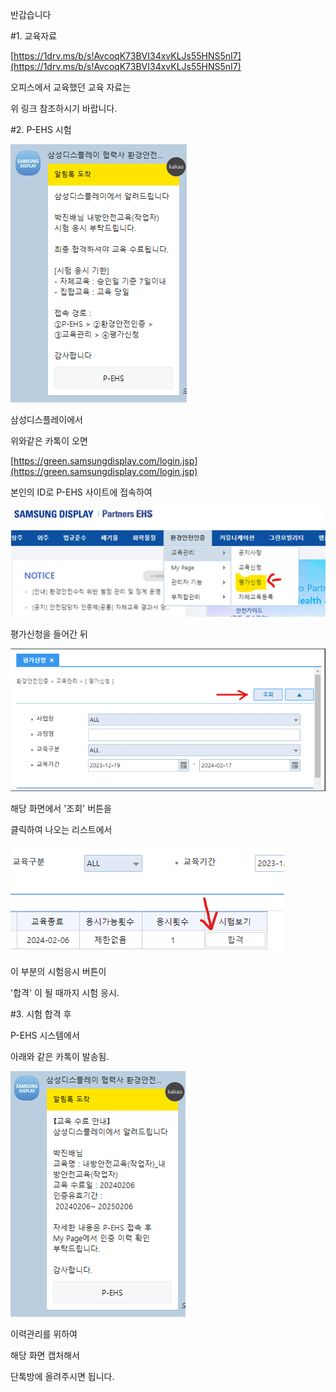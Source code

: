 
반갑습니다




#1. 교육자료

[https://1drv.ms/b/s!AvcoqK73BVI34xvKLJs55HNS5nI7](https://1drv.ms/b/s!AvcoqK73BVI34xvKLJs55HNS5nI7)

오피스에서 교육했던 교육 자료는

위 링크 참조하시기 바랍니다.



#2. P-EHS 시험 


![](image.png)

삼성디스플레이에서

위와같은 카톡이 오면

[https://green.samsungdisplay.com/login.jsp](https://green.samsungdisplay.com/login.jsp)

본인의 ID로 P-EHS 사이트에 접속하여

![](image2.png)

평가신청을 들어간 뒤


![](image3.png)

해당 화면에서 '조회' 버튼을

클릭하여 나오는 리스트에서

![](image4.png)

이 부분의 시험응시 버튼이

'합격' 이 될 때까지 시험 응시.



#3. 시험 합격 후


P-EHS 시스템에서

아래와 같은 카톡이 발송됨.

![](image5.png)

이력관리를 위하여

해당 화면 캡처해서

단톡방에 올려주시면 됩니다.


